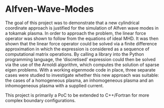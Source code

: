 # Alfven-Wave-Modes

The goal of this project was to demonstrate that a new cylindrical coordinate approach is justified
for the simulation of Alfven wave modes in a tokamak plasma. In order to approach the problem, 
the linear force operator was shown to follow from the equations of ideal MHD. It was
then shown that the linear force operator could be solved via a finite difference approximation
in which the expression is considered as a sequence of computational matrix operations. By
calling a library into the Python programming language, the ‘discretised’ expression could then
be solved via the use of the Arnoldi algorithm, which computes the solution of sparse eigen
problems.
With a working eigenmode code in place, three separate cases were studied to investigate
whether this new approach was suitable: the cases of a homogeneous plasma, an inhomogeneous
plasma and an inhomogeneous plasma with a supplied current.

This project is primarily a PoC to be extended to C++/Fortran for more complex boundary configurations.
